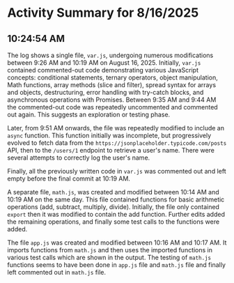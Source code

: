 # Activity Summary for 8/16/2025

## 10:24:54 AM
The log shows a single file, `var.js`, undergoing numerous modifications between 9:26 AM and 10:19 AM on August 16, 2025.  Initially, `var.js` contained commented-out code demonstrating various JavaScript concepts: conditional statements, ternary operators, object manipulation, Math functions, array methods (slice and filter), spread syntax for arrays and objects, destructuring, error handling with try-catch blocks, and asynchronous operations with Promises.  Between 9:35 AM and 9:44 AM the commented-out code was repeatedly uncommented and commented out again.  This suggests an exploration or testing phase.

Later, from 9:51 AM onwards, the file was repeatedly modified to include an `async` function.  This function initially was incomplete, but progressively evolved to fetch data from the `https://jsonplaceholder.typicode.com/posts` API, then to the `/users/1` endpoint to retrieve a user's name.  There were several attempts to correctly log the user's name.

Finally, all the previously written code in `var.js` was commented out and left empty before the final commit at 10:19 AM.


A separate file, `math.js`, was created and modified between 10:14 AM and 10:19 AM on the same day. This file contained functions for basic arithmetic operations (add, subtract, multiply, divide).  Initially, the file only contained `export` then it was modified to contain the add function. Further edits added the remaining operations, and finally some test calls to the functions were added.


The file `app.js` was created and modified between 10:16 AM and 10:17 AM.  It imports functions from `math.js` and then uses the imported functions in various test calls which are shown in the output.  The testing of `math.js` functions seems to have been done in `app.js` file and `math.js` file and finally left commented out in `math.js` file.
